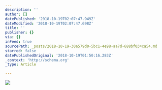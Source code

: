 ```yaml
---
description: ''
author: []
datePublished: '2018-10-19T02:07:47.949Z'
dateModified: '2018-10-19T02:07:47.698Z'
title: ''
publisher: {}
via: {}
inFeed: true
sourcePath: _posts/2018-10-19-30a579d0-5bc1-4e98-aa7d-688bf034ca54.md
starred: false
datePublishedOriginal: '2018-10-19T01:50:16.283Z'
_context: 'http://schema.org'
_type: Article

---
```

![](https://the-grid-user-content.s3-us-west-2.amazonaws.com/21c310a1-5555-4e98-9ec0-5144ba217ac4.jpg)